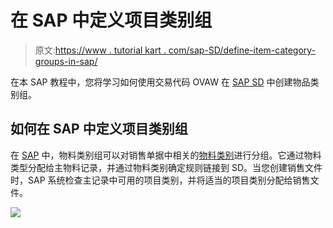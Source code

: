 # 在 SAP 中定义项目类别组

> 原文:[https://www . tutorial kart . com/sap-SD/define-item-category-groups-in-sap/](https://www.tutorialkart.com/sap-sd/define-item-category-groups-in-sap/)

在本 SAP 教程中，您将学习如何使用交易代码 OVAW 在 [SAP SD](https://www.tutorialkart.com/sap-sd/sap-sd-training-tutorial/) 中创建物品类别组。

## 如何在 SAP 中定义项目类别组

在 [SAP](https://www.tutorialkart.com/sap/what-is-sap-definition-of-erp-sap-systems/) 中，物料类别组可以对销售单据中相关的[物料类别](https://www.tutorialkart.com/sap-sd/define-item-categories-in-sap/)进行分组。它通过物料类型分配给主物料记录，并通过物料类别确定规则链接到 SD。当您创建销售文件时，SAP 系统检查主记录中可用的项目类别，并将适当的项目类别分配给销售文件。

[![](../Images/925da31b32d6bc3827932f6c8afb11bb.png)](https://www.tutorialkart.com/)